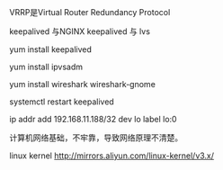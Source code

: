 VRRP是Virtual Router Redundancy Protocol


keepalived 与NGINX
keepalived 与 lvs 

yum install keepalived

yum install ipvsadm

yum install wireshark wireshark-gnome


systemctl restart keepalived



ip addr add 192.168.11.188/32 dev lo label lo:0


计算机网络基础，不牢靠，导致网络原理不清楚。

linux kernel 
http://mirrors.aliyun.com/linux-kernel/v3.x/
